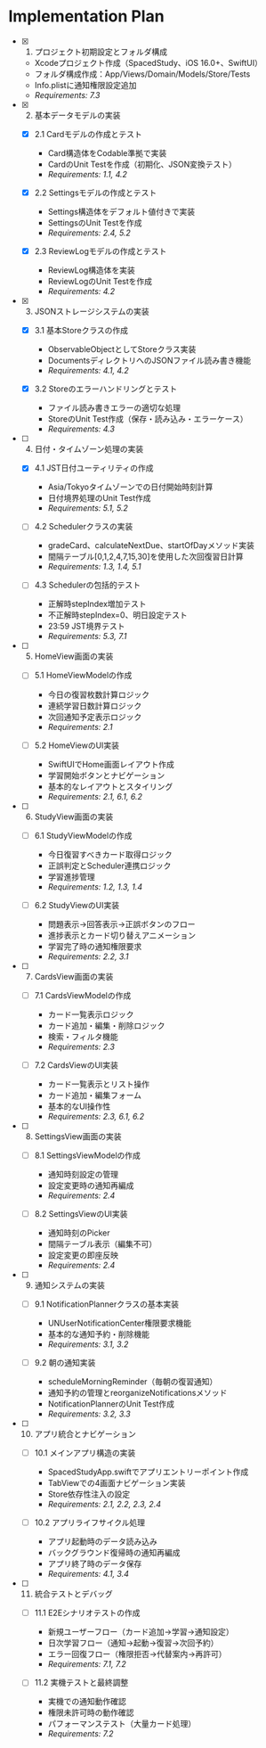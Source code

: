 # Implementation Plan

- [x] 1. プロジェクト初期設定とフォルダ構成
  - Xcodeプロジェクト作成（SpacedStudy、iOS 16.0+、SwiftUI）
  - フォルダ構成作成：App/Views/Domain/Models/Store/Tests
  - Info.plistに通知権限設定追加
  - _Requirements: 7.3_

- [x] 2. 基本データモデルの実装
  - [x] 2.1 Cardモデルの作成とテスト
    - Card構造体をCodable準拠で実装
    - CardのUnit Testを作成（初期化、JSON変換テスト）
    - _Requirements: 1.1, 4.2_

  - [x] 2.2 Settingsモデルの作成とテスト
    - Settings構造体をデフォルト値付きで実装
    - SettingsのUnit Testを作成
    - _Requirements: 2.4, 5.2_

  - [x] 2.3 ReviewLogモデルの作成とテスト
    - ReviewLog構造体を実装
    - ReviewLogのUnit Testを作成
    - _Requirements: 4.2_

- [x] 3. JSONストレージシステムの実装
  - [x] 3.1 基本Storeクラスの作成
    - ObservableObjectとしてStoreクラス実装
    - DocumentsディレクトリへのJSONファイル読み書き機能
    - _Requirements: 4.1, 4.2_

  - [x] 3.2 Storeのエラーハンドリングとテスト
    - ファイル読み書きエラーの適切な処理
    - StoreのUnit Test作成（保存・読み込み・エラーケース）
    - _Requirements: 4.3_

- [ ] 4. 日付・タイムゾーン処理の実装
  - [x] 4.1 JST日付ユーティリティの作成
    - Asia/Tokyoタイムゾーンでの日付開始時刻計算
    - 日付境界処理のUnit Test作成
    - _Requirements: 5.1, 5.2_

  - [ ] 4.2 Schedulerクラスの実装
    - gradeCard、calculateNextDue、startOfDayメソッド実装
    - 間隔テーブル[0,1,2,4,7,15,30]を使用した次回復習日計算
    - _Requirements: 1.3, 1.4, 5.1_

  - [ ] 4.3 Schedulerの包括的テスト
    - 正解時stepIndex増加テスト
    - 不正解時stepIndex=0、明日設定テスト
    - 23:59 JST境界テスト
    - _Requirements: 5.3, 7.1_

- [ ] 5. HomeView画面の実装
  - [ ] 5.1 HomeViewModelの作成
    - 今日の復習枚数計算ロジック
    - 連続学習日数計算ロジック
    - 次回通知予定表示ロジック
    - _Requirements: 2.1_

  - [ ] 5.2 HomeViewのUI実装
    - SwiftUIでHome画面レイアウト作成
    - 学習開始ボタンとナビゲーション
    - 基本的なレイアウトとスタイリング
    - _Requirements: 2.1, 6.1, 6.2_

- [ ] 6. StudyView画面の実装
  - [ ] 6.1 StudyViewModelの作成
    - 今日復習すべきカード取得ロジック
    - 正誤判定とScheduler連携ロジック
    - 学習進捗管理
    - _Requirements: 1.2, 1.3, 1.4_

  - [ ] 6.2 StudyViewのUI実装
    - 問題表示→回答表示→正誤ボタンのフロー
    - 進捗表示とカード切り替えアニメーション
    - 学習完了時の通知権限要求
    - _Requirements: 2.2, 3.1_

- [ ] 7. CardsView画面の実装
  - [ ] 7.1 CardsViewModelの作成
    - カード一覧表示ロジック
    - カード追加・編集・削除ロジック
    - 検索・フィルタ機能
    - _Requirements: 2.3_

  - [ ] 7.2 CardsViewのUI実装
    - カード一覧表示とリスト操作
    - カード追加・編集フォーム
    - 基本的なUI操作性
    - _Requirements: 2.3, 6.1, 6.2_

- [ ] 8. SettingsView画面の実装
  - [ ] 8.1 SettingsViewModelの作成
    - 通知時刻設定の管理
    - 設定変更時の通知再編成
    - _Requirements: 2.4_

  - [ ] 8.2 SettingsViewのUI実装
    - 通知時刻のPicker
    - 間隔テーブル表示（編集不可）
    - 設定変更の即座反映
    - _Requirements: 2.4_

- [ ] 9. 通知システムの実装
  - [ ] 9.1 NotificationPlannerクラスの基本実装
    - UNUserNotificationCenter権限要求機能
    - 基本的な通知予約・削除機能
    - _Requirements: 3.1, 3.2_

  - [ ] 9.2 朝の通知実装
    - scheduleMorningReminder（毎朝の復習通知）
    - 通知予約の管理とreorganizeNotificationsメソッド
    - NotificationPlannerのUnit Test作成
    - _Requirements: 3.2, 3.3_

- [ ] 10. アプリ統合とナビゲーション
  - [ ] 10.1 メインアプリ構造の実装
    - SpacedStudyApp.swiftでアプリエントリーポイント作成
    - TabViewでの4画面ナビゲーション実装
    - Store依存性注入の設定
    - _Requirements: 2.1, 2.2, 2.3, 2.4_

  - [ ] 10.2 アプリライフサイクル処理
    - アプリ起動時のデータ読み込み
    - バックグラウンド復帰時の通知再編成
    - アプリ終了時のデータ保存
    - _Requirements: 4.1, 3.4_

- [ ] 11. 統合テストとデバッグ
  - [ ] 11.1 E2Eシナリオテストの作成
    - 新規ユーザーフロー（カード追加→学習→通知設定）
    - 日次学習フロー（通知→起動→復習→次回予約）
    - エラー回復フロー（権限拒否→代替案内→再許可）
    - _Requirements: 7.1, 7.2_

  - [ ] 11.2 実機テストと最終調整
    - 実機での通知動作確認
    - 権限未許可時の動作確認
    - パフォーマンステスト（大量カード処理）
    - _Requirements: 7.2_